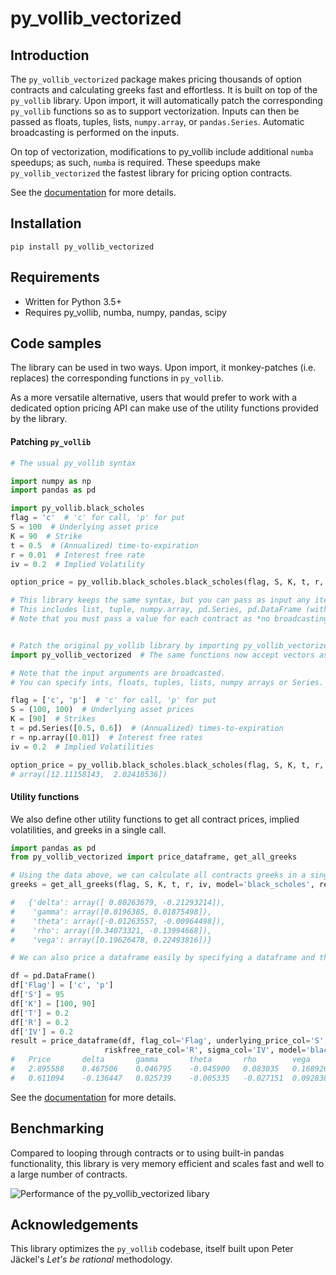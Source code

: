 # py_vollib_vectorized


## Introduction

The `py_vollib_vectorized` package makes pricing thousands of option contracts and calculating greeks fast and effortless.
It is built on top of the `py_vollib` library.
Upon import, it will automatically patch the corresponding `py_vollib` functions so as to support vectorization.
Inputs can then be passed as floats, tuples, lists, `numpy.array`, or `pandas.Series`.
Automatic broadcasting is performed on the inputs.

On top of vectorization, modifications to py_vollib include additional `numba` speedups; as such, `numba` is required.
These speedups make `py_vollib_vectorized` the fastest library for pricing option contracts.

See the [documentation](https://py-vollib-vectorized.readthedocs.io/en/latest) for more details.

## Installation

    pip install py_vollib_vectorized
    
## Requirements

* Written for Python 3.5+
* Requires py_vollib, numba, numpy, pandas, scipy

## Code samples

The library can be used in two ways.
Upon import, it monkey-patches (i.e. replaces) the corresponding functions in `py_vollib`.

As a more versatile alternative, users that would prefer to work with a dedicated option pricing API can make use of the utility functions provided by the library.

#### Patching `py_vollib`

```python
# The usual py_vollib syntax

import numpy as np
import pandas as pd

import py_vollib.black_scholes
flag = 'c'  # 'c' for call, 'p' for put
S = 100  # Underlying asset price
K = 90  # Strike
t = 0.5  # (Annualized) time-to-expiration
r = 0.01  # Interest free rate
iv = 0.2  # Implied Volatility

option_price = py_vollib.black_scholes.black_scholes(flag, S, K, t, r, iv)  # 12.111581435

# This library keeps the same syntax, but you can pass as input any iterable of values.
# This includes list, tuple, numpy.array, pd.Series, pd.DataFrame (with only a single column).
# Note that you must pass a value for each contract as *no broadcasting* is done on the inputs.


# Patch the original py_vollib library by importing py_vollib_vectorized
import py_vollib_vectorized  # The same functions now accept vectors as input!

# Note that the input arguments are broadcasted.
# You can specify ints, floats, tuples, lists, numpy arrays or Series.

flag = ['c', 'p']  # 'c' for call, 'p' for put
S = (100, 100)  # Underlying asset prices
K = [90]  # Strikes
t = pd.Series([0.5, 0.6])  # (Annualized) times-to-expiration
r = np.array([0.01])  # Interest free rates
iv = 0.2  # Implied Volatilities

option_price = py_vollib.black_scholes.black_scholes(flag, S, K, t, r, iv, return_as='array')  
# array([12.11158143,  2.02418536])
```

#### Utility functions
We also define other utility functions to get all contract prices, implied volatilities, and greeks in a single call.

```python
import pandas as pd
from py_vollib_vectorized import price_dataframe, get_all_greeks

# Using the data above, we can calculate all contracts greeks in a single call
greeks = get_all_greeks(flag, S, K, t, r, iv, model='black_scholes', return_as='dict')

#   {'delta': array([ 0.80263679, -0.21293214]),
#    'gamma': array([0.0196385, 0.01875498]),
#    'theta': array([-0.01263557, -0.00964498]),
#    'rho': array([0.34073321, -0.13994668]),
#    'vega': array([0.19626478, 0.22493816])}

# We can also price a dataframe easily by specifying a dataframe and the corresponding columns

df = pd.DataFrame()
df['Flag'] = ['c', 'p']
df['S'] = 95
df['K'] = [100, 90]
df['T'] = 0.2
df['R'] = 0.2
df['IV'] = 0.2
result = price_dataframe(df, flag_col='Flag', underlying_price_col='S', strike_col='K', annualized_tte_col='T',
                     riskfree_rate_col='R', sigma_col='IV', model='black_scholes', inplace=False)
#   Price       delta       gamma       theta       rho        vega
#   2.895588    0.467506    0.046795    -0.045900   0.083035   0.168926
#   0.611094    -0.136447   0.025739    -0.005335   -0.027151  0.092838

```

See the [documentation](https//py-vollib-vectorized.readthedocs.io/en/latest) for more details.

## Benchmarking

Compared to looping through contracts or to using built-in pandas functionality, this library is very memory efficient and scales fast and well to a large number of contracts.

![Performance of the py_vollib_vectorized libary](docs/_static/benchmark.png "Benchmark")


## Acknowledgements

This library optimizes the `py_vollib` codebase, itself built upon Peter Jäckel's *Let's be rational* methodology.
